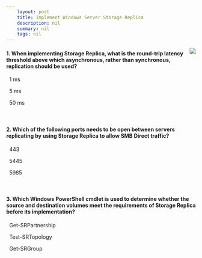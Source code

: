 ```yaml
---
    layout: post
    title: Implement Windows Server Storage Replica 
    description: nil
    summary: nil
    tags: nil
---
```



 <a target="_blank" href="https://docs.microsoft.com/en-us/learn/modules/implement-windows-server-storage-replica/6-knowledge-check/"><i class="fas fa-external-link-alt"></i> </a>
 <img align="right" src="https://docs.microsoft.com/en-us/learn/achievements/implement-windows-server-storage-replica.svg">
####  1. When implementing Storage Replica, what is the round-trip latency threshold above which asynchronous, rather than synchronous, replication should be used?


<i class='far fa-square'></i> &nbsp;&nbsp;1 ms

<i class='fas fa-check-square' style='color: Dodgerblue;'></i> &nbsp;&nbsp;5 ms

<i class='far fa-square'></i> &nbsp;&nbsp;50 ms
<br />
<br />
<br />

####  2. Which of the following ports needs to be open between servers replicating by using Storage Replica to allow SMB Direct traffic?


<i class='far fa-square'></i> &nbsp;&nbsp;443

<i class='fas fa-check-square' style='color: Dodgerblue;'></i> &nbsp;&nbsp;5445

<i class='far fa-square'></i> &nbsp;&nbsp;5985
<br />
<br />
<br />

####  3. Which Windows PowerShell cmdlet is used to determine whether the source and destination volumes meet the requirements of Storage Replica before its implementation?


<i class='far fa-square'></i> &nbsp;&nbsp;Get-SRPartnership

<i class='fas fa-check-square' style='color: Dodgerblue;'></i> &nbsp;&nbsp;Test-SRTopology

<i class='far fa-square'></i> &nbsp;&nbsp;Get-SRGroup
<br />
<br />
<br />
